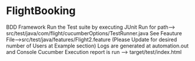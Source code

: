 # FlightBooking
BDD Framework
Run the Test suite by executing JUnit Run for path--> src/test/java/com/flight/cucumberOptions/TestRunner.java
See Feauture File-->src/test/java/features/Flight2.feature (Please Update for desired number of Users at Example section)
Logs are generated at automation.out and Console
Cucumber Execution report is run --> target/test/index.html
